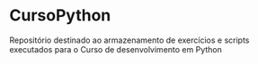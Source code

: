 # CursoPython
Repositório destinado ao armazenamento de exercícios e scripts executados para o Curso de desenvolvimento em Python
